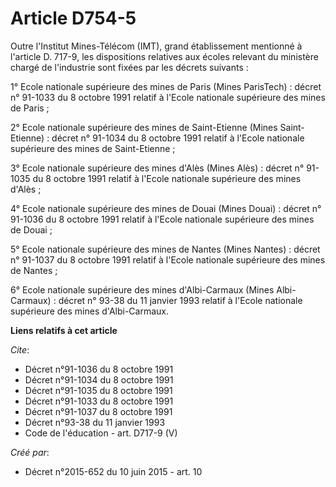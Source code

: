 # Article D754-5

Outre l'Institut Mines-Télécom (IMT), grand établissement mentionné à l'article D. 717-9, les dispositions relatives aux
écoles relevant du ministère chargé de l'industrie sont fixées par les décrets suivants : 

1° Ecole nationale supérieure des mines de Paris (Mines ParisTech) : décret n° 91-1033 du 8 octobre 1991 relatif à l'Ecole
nationale supérieure des mines de Paris ; 

2° Ecole nationale supérieure des mines de Saint-Etienne (Mines Saint-Etienne) : décret n° 91-1034 du 8 octobre 1991 relatif
à l'Ecole nationale supérieure des mines de Saint-Etienne ; 

3° Ecole nationale supérieure des mines d'Alès (Mines Alès) : décret n° 91-1035 du 8 octobre 1991 relatif à l'Ecole nationale
supérieure des mines d'Alès ; 

4° Ecole nationale supérieure des mines de Douai (Mines Douai) : décret n° 91-1036 du 8 octobre 1991 relatif à l'Ecole
nationale supérieure des mines de Douai ; 

5° Ecole nationale supérieure des mines de Nantes (Mines Nantes) : décret n° 91-1037 du 8 octobre 1991 relatif à l'Ecole
nationale supérieure des mines de Nantes ; 

6° Ecole nationale supérieure des mines d'Albi-Carmaux (Mines Albi-Carmaux) : décret n° 93-38 du 11 janvier 1993 relatif à
l'Ecole nationale supérieure des mines d'Albi-Carmaux.

**Liens relatifs à cet article**

_Cite_:

  - Décret n°91-1036 du 8 octobre 1991
  - Décret n°91-1034 du 8 octobre 1991
  - Décret n°91-1035 du 8 octobre 1991
  - Décret n°91-1033 du 8 octobre 1991
  - Décret n°91-1037 du 8 octobre 1991
  - Décret n°93-38 du 11 janvier 1993
  - Code de l'éducation - art. D717-9 (V)

_Créé par_:

  - Décret n°2015-652 du 10 juin 2015 - art. 10

